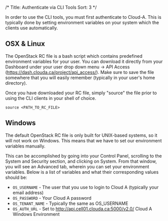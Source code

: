 /*
Title: Authenticate via CLI Tools
Sort: 3
*/

In order to use the CLI tools, you must first authenticate to Cloud-A. This is
typically done by setting environment variables on your system which the
clients use automatically.

## OSX & Linux

The OpenStack RC file is a bash script which contains predefined environment
variables for your user. You can download it directly from your Dashboard under
your user drop down menu -> API Access
(https://dash.clouda.ca/project/api_access/). Make sure to save the file
somewhere that you will easily remember (typically in your user's home
directory).

Once you have downloaded your RC file, simply "source" the file prior to using
the CLI clients in your shell of choice.

```asciidoc
source <PATH_TO_RC_FILE>
```

## Windows

The default OpenStack RC file is only built for UNIX-based systems, so it will
not work on Windows. This means that we have to set our environment variables
manually.

This can be accomplished by going into your Control Panel, scrolling to the
System and Security section, and clicking on System. From that window, you will
see an Advanced tab, wherein you can set your environment variables. Below is a
list of variables and what their corresponding values should be:

 - `OS_USERNAME` - The user that you use to login to Cloud A (typically your
 email address)
 - `OS_PASSWORD` - Your Cloud A password
 - `OS_TENANT_NAME` - Typically the same as OS_USERNAME
 - `OS_AUTH_URL` - Set to http://api.cell01.clouda.ca:5000/v2.0/ Cloud A
 Windows Environment
